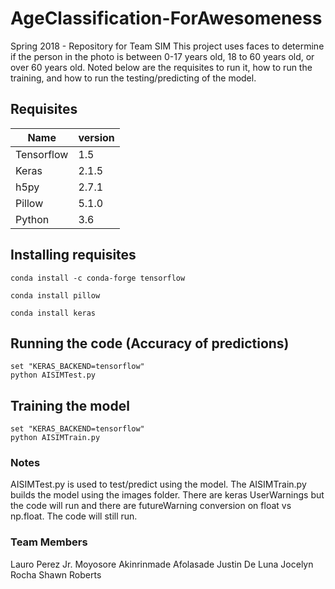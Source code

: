 # AgeClassification-ForAwesomeness
Spring 2018 - Repository for Team SIM
This project uses faces to determine if the person in the photo is between 0-17 years old, 18 to 60 years old, or over 60 years old. 
Noted below are the requisites to run it, how to run the training, and how to run the testing/predicting of the model. 

## Requisites

|Name         | version        |
|-------------|----------------|
|Tensorflow   |1.5             |
|Keras        |2.1.5           |
|h5py         |2.7.1           |
|Pillow       |5.1.0           |
|Python       |3.6             |

## Installing requisites

```
conda install -c conda-forge tensorflow
```

```
conda install pillow
```

```
conda install keras
```

## Running the code (Accuracy of predictions)

```
set "KERAS_BACKEND=tensorflow"
python AISIMTest.py
```

## Training the model
```
set "KERAS_BACKEND=tensorflow"
python AISIMTrain.py
```




### Notes 
AISIMTest.py is used to test/predict using the model. The AISIMTrain.py builds the model using the images folder. 
There are keras UserWarnings but the code will run and there are futureWarning conversion on float vs np.float.
The code will still run. 

### Team Members
Lauro Perez Jr.
Moyosore Akinrinmade Afolasade
Justin De Luna
Jocelyn Rocha
Shawn Roberts